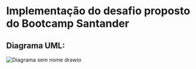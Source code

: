# Implementação do desafio proposto do Bootcamp Santander

## Diagrama UML:
![Diagrama sem nome drawio](https://github.com/VictorMattosOW/DesafioControleFluxo/assets/48360825/7a27b9b6-2e9a-458d-a51b-50405c972ac4)